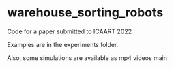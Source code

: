 # warehouse_sorting_robots
Code for a paper submitted to ICAART 2022


Examples are in the experiments folder.

Also, some simulations are available as mp4 videos
main
